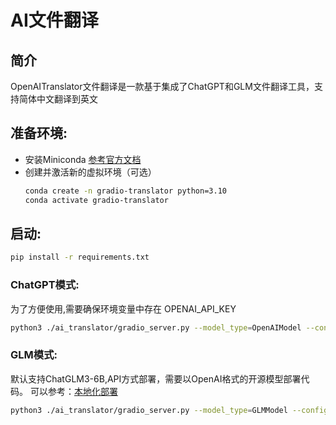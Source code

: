 # AI文件翻译

## 简介

OpenAITranslator文件翻译是一款基于集成了ChatGPT和GLM文件翻译工具，支持简体中文翻译到英文 


## 准备环境: 
- 安装Miniconda [参考官方文档](https://docs.anaconda.com/free/miniconda/index.html)
- 创建并激活新的虚拟环境（可选）
  ```bash
  conda create -n gradio-translator python=3.10
  conda activate gradio-translator
  ``` 

## 启动:
  ```bash
  pip install -r requirements.txt
  ```

### ChatGPT模式:
  为了方便使用,需要确保环境变量中存在 OPENAI_API_KEY
  ```bash
  python3 ./ai_translator/gradio_server.py --model_type=OpenAIModel --config_file=/home/ruilong/gradio-translator/ai_translator/config.yaml 
  ```

### GLM模式:
  默认支持ChatGLM3-6B,API方式部署，需要以OpenAI格式的开源模型部署代码。 可以参考：[本地化部署](https://github.com/li-plus/chatglm.cpp)
  ```bash
  python3 ./ai_translator/gradio_server.py --model_type=GLMModel --config_file=/home/ruilong/gradio-translator/ai_translator/config.yaml --glm_model_url=http://127.0.0.1:8010/v1/chat/completions
  ```
